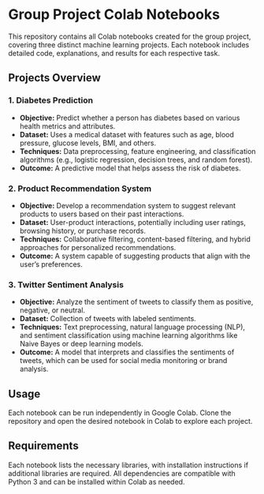 # Group Project Colab Notebooks

This repository contains all Colab notebooks created for the group project, covering three distinct machine learning projects. Each notebook includes detailed code, explanations, and results for each respective task.

## Projects Overview

### 1. **Diabetes Prediction**
   - **Objective:** Predict whether a person has diabetes based on various health metrics and attributes.
   - **Dataset:** Uses a medical dataset with features such as age, blood pressure, glucose levels, BMI, and others.
   - **Techniques:** Data preprocessing, feature engineering, and classification algorithms (e.g., logistic regression, decision trees, and random forest).
   - **Outcome:** A predictive model that helps assess the risk of diabetes.

### 2. **Product Recommendation System**
   - **Objective:** Develop a recommendation system to suggest relevant products to users based on their past interactions.
   - **Dataset:** User-product interactions, potentially including user ratings, browsing history, or purchase records.
   - **Techniques:** Collaborative filtering, content-based filtering, and hybrid approaches for personalized recommendations.
   - **Outcome:** A system capable of suggesting products that align with the user’s preferences.

### 3. **Twitter Sentiment Analysis**
   - **Objective:** Analyze the sentiment of tweets to classify them as positive, negative, or neutral.
   - **Dataset:** Collection of tweets with labeled sentiments.
   - **Techniques:** Text preprocessing, natural language processing (NLP), and sentiment classification using machine learning algorithms like Naive Bayes or deep learning models.
   - **Outcome:** A model that interprets and classifies the sentiments of tweets, which can be used for social media monitoring or brand analysis.

## Usage

Each notebook can be run independently in Google Colab. Clone the repository and open the desired notebook in Colab to explore each project.

## Requirements

Each notebook lists the necessary libraries, with installation instructions if additional libraries are required. All dependencies are compatible with Python 3 and can be installed within Colab as needed.
